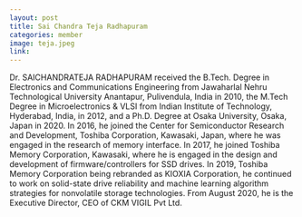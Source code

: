 ```yaml
---
layout: post
title: Sai Chandra Teja Radhapuram
categories: member
image: teja.jpeg
link: 
---
```

Dr. SAICHANDRATEJA RADHAPURAM received the B.Tech. Degree in Electronics and Communications Engineering from Jawaharlal Nehru Technological University Anantapur, Pulivendula, India in 2010, the M.Tech Degree in Microelectronics & VLSI from Indian Institute of Technology, Hyderabad, India, in 2012, and a Ph.D. Degree at Osaka University, Osaka, Japan in 2020. In 2016, he joined the Center for Semiconductor Research and Development, Toshiba Corporation, Kawasaki, Japan, where he was engaged in the research of memory interface. In 2017, he joined Toshiba Memory Corporation, Kawasaki, where he is engaged in the design and development of firmware/controllers for SSD drives. In 2019, Toshiba Memory Corporation being rebranded as KIOXIA Corporation, he continued to work on solid-state drive reliability and machine learning algorithm strategies for nonvolatile storage technologies. From August 2020, he is the Executive Director, CEO of CKM VIGIL Pvt Ltd.